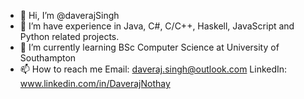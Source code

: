 - 👋 Hi, I’m @daverajSingh
- 👀 I’m have experience in Java, C#, C/C++, Haskell, JavaScript and Python related projects. 
- 🌱 I’m currently learning BSc Computer Science at University of Southampton
- 📫 How to reach me 
     Email: daveraj.singh@outlook.com
     LinkedIn: www.linkedin.com/in/DaverajNothay

<!---
daverajSingh/daverajSingh is a ✨ special ✨ repository because its `README.md` (this file) appears on your GitHub profile.
You can click the Preview link to take a look at your changes.
--->
